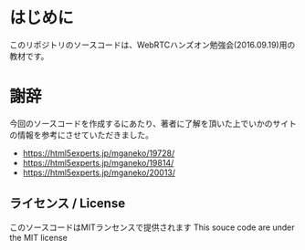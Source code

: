 # はじめに

このリポジトリのソースコードは、WebRTCハンズオン勉強会(2016.09.19)用の教材です。

# 謝辞

今回のソースコードを作成するにあたり、著者に了解を頂いた上でいかのサイトの情報を参考にさせていただきました。

- https://html5experts.jp/mganeko/19728/
- https://html5experts.jp/mganeko/19814/
- https://html5experts.jp/mganeko/20013/

## ライセンス / License

このソースコードはMITランセンスで提供されます
This souce code are under the MIT license
